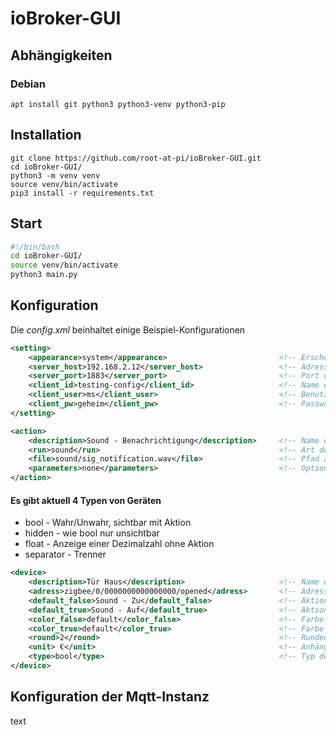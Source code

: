 # ioBroker-GUI

## Abhängigkeiten
### Debian
```
apt install git python3 python3-venv python3-pip
```

## Installation
```
git clone https://github.com/root-at-pi/ioBroker-GUI.git
cd ioBroker-GUI/
python3 -m venv venv
source venv/bin/activate
pip3 install -r requirements.txt
```

## Start
```bash
#!/bin/bash
cd ioBroker-GUI/
source venv/bin/activate
python3 main.py
```

## Konfiguration
Die *config.xml* beinhaltet einige Beispiel-Konfigurationen
```xml
<setting>
    <appearance>system</appearance>                         <!-- Erscheinungsbild: system, dark, light -->
    <server_host>192.168.2.12</server_host>                 <!-- Adresse des ioBroker-Server -->
    <server_port>1883</server_port>                         <!-- Port der Mqtt-Instanz -->
    <client_id>testing-config</client_id>                   <!-- Name des Clients -->
    <client_user>ms</client_user>                           <!-- Benutzername der Mqtt-Instanz -->
    <client_pw>geheim</client_pw>                           <!-- Passwort der Mqtt-Instanz -->
</setting>
```
```xml
<action>
    <description>Sound - Benachrichtigung</description>     <!-- Name der Aktion -->
    <run>sound</run>                                        <!-- Art der Aktion: sound, bash -->
    <file>sound/sig_notification.wav</file>                 <!-- Pfad zur Sound- oder Bash Datei -->
    <parameters>none</parameters>                           <!-- Optionale Parameter für die Bash -->
</action>
```
#### Es gibt aktuell 4 Typen von Geräten
- bool - Wahr/Unwahr, sichtbar mit Aktion
- hidden - wie bool nur unsichtbar
- float - Anzeige einer Dezimalzahl ohne Aktion
- separator - Trenner
```xml
<device>
    <description>Tür Haus</description>                     <!-- Name des Geräts -->
    <adress>zigbee/0/0000000000000000/opened</adress>       <!-- Adresse des Geräts -->
    <default_false>Sound - Zu</default_false>               <!-- Aktionszuweisung für unwahr beim Programmstart -->
    <default_true>Sound - Auf</default_true>                <!-- Aktionszuweisung für wahr beim Programmstart -->
    <color_false>default</color_false>                      <!-- Farbe für unwahr: default, white, orange, green, red -->
    <color_true>default</color_true>                        <!-- Farbe für wahr: default, white, orange, green, red -->
    <round>2</round>                                        <!-- Runden des Anzeigewertes bei Typ float -->
    <unit> €</unit>                                         <!-- Anhängen einer Einheit bei Typ float -->
    <type>bool</type>                                       <!-- Typ des Geräts -->
</device>
```

## Konfiguration der Mqtt-Instanz
text
